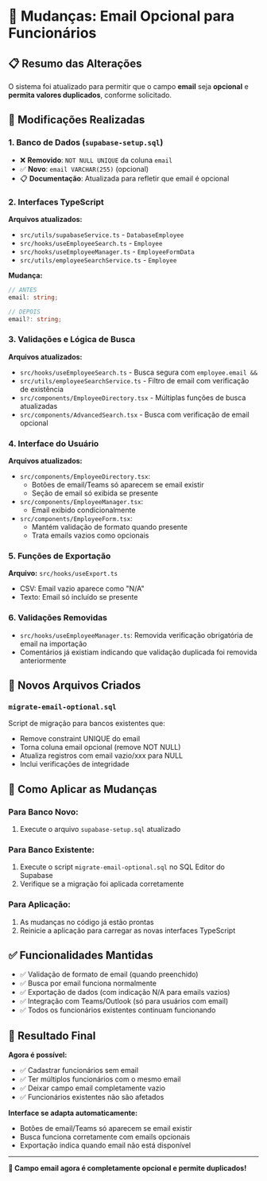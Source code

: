 # 📧 Mudanças: Email Opcional para Funcionários

## 📋 Resumo das Alterações

O sistema foi atualizado para permitir que o campo **email** seja **opcional** e **permita valores duplicados**, conforme solicitado.

## 🔧 Modificações Realizadas

### 1. Banco de Dados (`supabase-setup.sql`)
- ❌ **Removido**: `NOT NULL UNIQUE` da coluna `email`
- ✅ **Novo**: `email VARCHAR(255)` (opcional)
- 📋 **Documentação**: Atualizada para refletir que email é opcional

### 2. Interfaces TypeScript
**Arquivos atualizados:**
- `src/utils/supabaseService.ts` - `DatabaseEmployee`
- `src/hooks/useEmployeeSearch.ts` - `Employee`
- `src/hooks/useEmployeeManager.ts` - `EmployeeFormData`
- `src/utils/employeeSearchService.ts` - `Employee`

**Mudança:**
```typescript
// ANTES
email: string;

// DEPOIS  
email?: string;
```

### 3. Validações e Lógica de Busca
**Arquivos atualizados:**
- `src/hooks/useEmployeeSearch.ts` - Busca segura com `employee.email &&`
- `src/utils/employeeSearchService.ts` - Filtro de email com verificação de existência
- `src/components/EmployeeDirectory.tsx` - Múltiplas funções de busca atualizadas
- `src/components/AdvancedSearch.tsx` - Busca com verificação de email opcional

### 4. Interface do Usuário
**Arquivos atualizados:**
- `src/components/EmployeeDirectory.tsx`:
  - Botões de email/Teams só aparecem se email existir
  - Seção de email só exibida se presente
- `src/components/EmployeeManager.tsx`:
  - Email exibido condicionalmente
- `src/components/EmployeeForm.tsx`:
  - Mantém validação de formato quando presente
  - Trata emails vazios como opcionais

### 5. Funções de Exportação
**Arquivo:** `src/hooks/useExport.ts`
- CSV: Email vazio aparece como "N/A"
- Texto: Email só incluído se presente

### 6. Validações Removidas
- `src/hooks/useEmployeeManager.ts`: Removida verificação obrigatória de email na importação
- Comentários já existiam indicando que validação duplicada foi removida anteriormente

## 📁 Novos Arquivos Criados

### `migrate-email-optional.sql`
Script de migração para bancos existentes que:
- Remove constraint UNIQUE do email
- Torna coluna email opcional (remove NOT NULL)
- Atualiza registros com email vazio/xxx para NULL
- Inclui verificações de integridade

## 🚀 Como Aplicar as Mudanças

### Para Banco Novo:
1. Execute o arquivo `supabase-setup.sql` atualizado

### Para Banco Existente:
1. Execute o script `migrate-email-optional.sql` no SQL Editor do Supabase
2. Verifique se a migração foi aplicada corretamente

### Para Aplicação:
1. As mudanças no código já estão prontas
2. Reinicie a aplicação para carregar as novas interfaces TypeScript

## ✅ Funcionalidades Mantidas

- ✅ Validação de formato de email (quando preenchido)
- ✅ Busca por email funciona normalmente
- ✅ Exportação de dados (com indicação N/A para emails vazios)
- ✅ Integração com Teams/Outlook (só para usuários com email)
- ✅ Todos os funcionários existentes continuam funcionando

## 🎯 Resultado Final

**Agora é possível:**
- ✅ Cadastrar funcionários sem email
- ✅ Ter múltiplos funcionários com o mesmo email
- ✅ Deixar campo email completamente vazio
- ✅ Funcionários existentes não são afetados

**Interface se adapta automaticamente:**
- Botões de email/Teams só aparecem se email existir
- Busca funciona corretamente com emails opcionais
- Exportação indica quando email não está disponível

---

**📧 Campo email agora é completamente opcional e permite duplicados!**
